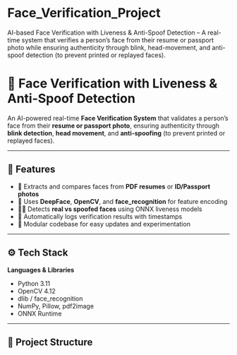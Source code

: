 # Face_Verification_Project
AI-based Face Verification with Liveness &amp; Anti-Spoof Detection – A real-time system that verifies a person’s face from their resume or passport photo while ensuring authenticity through blink, head-movement, and anti-spoof detection (to prevent printed or replayed faces).


# 🧠 Face Verification with Liveness & Anti-Spoof Detection

An AI-powered real-time **Face Verification System** that validates a person’s face from their **resume or passport photo**, ensuring authenticity through **blink detection**, **head movement**, and **anti-spoofing** (to prevent printed or replayed faces).

---

## 🚀 Features
- 📄 Extracts and compares faces from **PDF resumes** or **ID/Passport photos**
- 🧠 Uses **DeepFace**, **OpenCV**, and **face_recognition** for feature encoding
- 🧍‍♂️ Detects **real vs spoofed faces** using ONNX liveness models
- 🧾 Automatically logs verification results with timestamps
- 🧩 Modular codebase for easy updates and experimentation

---

## ⚙️ Tech Stack
**Languages & Libraries**
- Python 3.11  
- OpenCV 4.12  
- dlib / face_recognition  
- NumPy, Pillow, pdf2image  
- ONNX Runtime  

---

## 🧩 Project Structure
